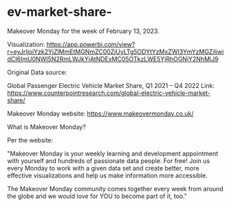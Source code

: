 # ev-market-share-

Makeover Monday for the week of February 13, 2023. 

Visualization: https://app.powerbi.com/view?r=eyJrIjoiYzk2YjZlMmEtMGNmZC00ZjUyLTg5ODYtYzMxZWI3YmYzMGZiIiwidCI6ImU0NWI5N2RmLWJkYjAtNDExMC05OTkzLWE5YjRhOGNjY2NhMiJ9

Original Data source:

Global Passenger Electric Vehicle Market Share, Q1 2021 – Q4 2022
Link: https://www.counterpointresearch.com/global-electric-vehicle-market-share/

Makeover Monday website: https://www.makeovermonday.co.uk/

What is Makeover Monday?

Per the website: 

"Makeover Monday is your weekly learning and development appointment with yourself and hundreds of passionate data people. For free!
Join us every Monday to work with a given data set and create better, more effective visualizations and help us make information more accessible.

The Makeover Monday community comes together every week from around the globe and we would love for YOU to become part of it, too."
